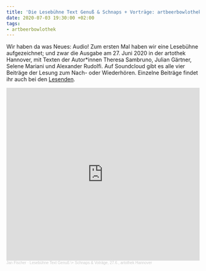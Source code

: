 ```yaml
---
title: 'Die Lesebühne Text Genuß & Schnaps + Vorträge: artbeerbowlothek zum Nachhören!'
date: 2020-07-03 19:30:00 +02:00
tags:
- artbeerbowlothek
---
```


Wir haben da was Neues: Audio! Zum ersten Mal haben wir eine Lesebühne aufgezeichnet; und zwar die Ausgabe am 27. Juni 2020 in der artothek Hannover, mit Texten der Autor\*innen Theresa Sambruno, Julian Gärtner, Selene Mariani und Alexander Rudolfi. Auf Soundcloud gibt es alle vier Beiträge der Lesung zum Nach- oder Wiederhören. Einzelne Beiträge findet ihr auch bei den [Lesenden](http://lb.merlinschumacher.de/lesende.html).
<div><iframe width="100%" height="450" scrolling="no" frameborder="no" allow="autoplay" src="https://w.soundcloud.com/player/?url=https%3A//api.soundcloud.com/playlists/1082227453&color=%2380726b&auto_play=false&hide_related=true&show_comments=false&show_user=false&show_reposts=false&show_teaser=true"></iframe><div style="font-size: 10px; color: #cccccc;line-break: anywhere;word-break: normal;overflow: hidden;white-space: nowrap;text-overflow: ellipsis; font-family: Interstate,Lucida Grande,Lucida Sans Unicode,Lucida Sans,Garuda,Verdana,Tahoma,sans-serif;font-weight: 100;"><a href="https://soundcloud.com/jan-fischer-238479972" title="Jan Fischer" target="_blank" style="color: #cccccc; text-decoration: none;">Jan Fischer</a> · <a href="https://soundcloud.com/jan-fischer-238479972/sets/lesebuhne-text-genus-schnaps-votrage-276-artothek-hannover" title="Lesebühne Text Genuß \+ Schnaps & Voträge, 27.6., artothek Hannover" target="_blank" style="color: #cccccc; text-decoration: none;">Lesebühne Text Genuß \+ Schnaps & Voträge, 27.6., artothek Hannover</a></div></div>
